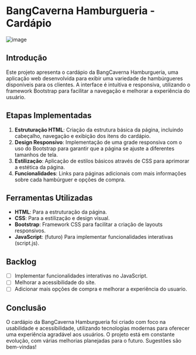 # BangCaverna Hamburgueria - Cardápio
![image](https://github.com/user-attachments/assets/3cdce914-c8ae-41c5-9248-fbad0df47b50)


## Introdução
Este projeto apresenta o cardápio da BangCaverna Hamburgueria, uma aplicação web desenvolvida para exibir uma variedade de hambúrgueres disponíveis para os clientes. A interface é intuitiva e responsiva, utilizando o framework Bootstrap para facilitar a navegação e melhorar a experiência do usuário.

## Etapas Implementadas
1. **Estruturação HTML**: Criação da estrutura básica da página, incluindo cabeçalho, navegação e exibição dos itens do cardápio.
2. **Design Responsivo**: Implementação de uma grade responsiva com o uso do Bootstrap para garantir que a página se ajuste a diferentes tamanhos de tela.
3. **Estilização**: Aplicação de estilos básicos através de CSS para aprimorar a estética da página.
4. **Funcionalidades**: Links para páginas adicionais com mais informações sobre cada hambúrguer e opções de compra.

## Ferramentas Utilizadas
- **HTML**: Para a estruturação da página.
- **CSS**: Para a estilização e design visual.
- **Bootstrap**: Framework CSS para facilitar a criação de layouts responsivos.
- **JavaScript**: (futuro) Para implementar funcionalidades interativas (script.js).

## Backlog
- [ ] Implementar funcionalidades interativas no JavaScript.
- [ ] Melhorar a acessibilidade do site.
- [ ] Adicionar mais opções de compra e melhorar a experiência do usuario.

## Conclusão
O cardápio da BangCaverna Hamburgueria foi criado com foco na usabilidade e acessibilidade, utilizando tecnologias modernas para oferecer uma experiência agradável aos usuários. O projeto está em constante evolução, com várias melhorias planejadas para o futuro. Sugestões são bem-vindas!

